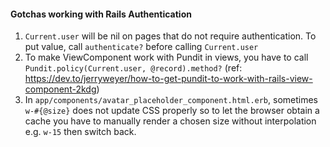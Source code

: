 #### Gotchas working with Rails Authentication
1. `Current.user` will be nil on pages that do not require authentication. To put value, call `authenticate?` before calling `Current.user`
2. To make ViewComponent work with Pundit in views, you have to call `Pundit.policy(Current.user, @record).method?` (ref: https://dev.to/jerryweyer/how-to-get-pundit-to-work-with-rails-view-component-2kdg)
3. In `app/components/avatar_placeholder_component.html.erb`, sometimes `w-#{@size}` does not update CSS properly so to let the browser obtain a cache you have to manually render a chosen size without interpolation e.g. `w-15` then switch back.